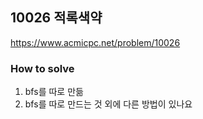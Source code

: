 ## 10026 적록색약

https://www.acmicpc.net/problem/10026

### How to solve

1. bfs를 따로 만듦
2. bfs를 따로 만드는 것 외에 다른 방법이 있나요 